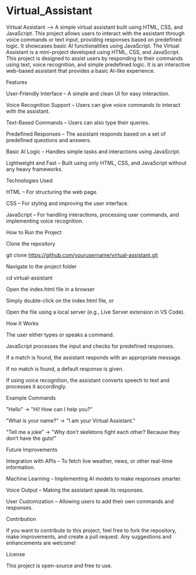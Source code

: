 # Virtual_Assistant
Virtual Assistant --> A simple virtual assistant built using HTML, CSS, and JavaScript. This project allows users to interact with the assistant through voice commands or text input, providing responses based on predefined logic. It showcases basic AI functionalities using JavaScript.
The Virtual Assistant is a mini-project developed using HTML, CSS, and JavaScript. This project is designed to assist users by responding to their commands using text, voice recognition, and simple predefined logic. It is an interactive web-based assistant that provides a basic AI-like experience.

Features

User-Friendly Interface – A simple and clean UI for easy interaction.

Voice Recognition Support – Users can give voice commands to interact with the assistant.

Text-Based Commands – Users can also type their queries.

Predefined Responses – The assistant responds based on a set of predefined questions and answers.

Basic AI Logic – Handles simple tasks and interactions using JavaScript.

Lightweight and Fast – Built using only HTML, CSS, and JavaScript without any heavy frameworks.

Technologies Used

HTML – For structuring the web page.

CSS – For styling and improving the user interface.

JavaScript – For handling interactions, processing user commands, and implementing voice recognition.

How to Run the Project

Clone the repository

git clone https://github.com/yourusername/virtual-assistant.git

Navigate to the project folder

cd virtual-assistant

Open the index.html file in a browser

Simply double-click on the index.html file, or

Open the file using a local server (e.g., Live Server extension in VS Code).

How It Works

The user either types or speaks a command.

JavaScript processes the input and checks for predefined responses.

If a match is found, the assistant responds with an appropriate message.

If no match is found, a default response is given.

If using voice recognition, the assistant converts speech to text and processes it accordingly.

Example Commands

"Hello" → "Hi! How can I help you?"

"What is your name?" → "I am your Virtual Assistant."

"Tell me a joke" → "Why don’t skeletons fight each other? Because they don’t have the guts!"

Future Improvements

Integration with APIs – To fetch live weather, news, or other real-time information.

Machine Learning – Implementing AI models to make responses smarter.

Voice Output – Making the assistant speak its responses.

User Customization – Allowing users to add their own commands and responses.

Contribution

If you want to contribute to this project, feel free to fork the repository, make improvements, and create a pull request. Any suggestions and enhancements are welcome!

License

This project is open-source and free to use.
